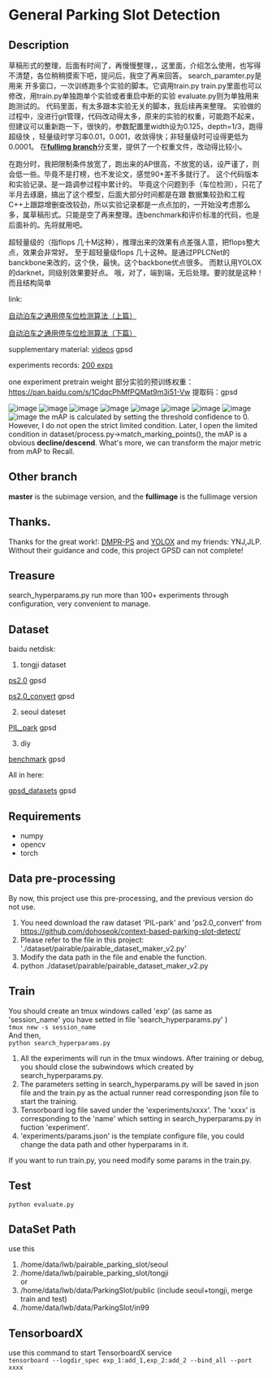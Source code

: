 # General Parking Slot Detection

## Description
草稿形式的整理，后面有时间了，再慢慢整理，，这里面，介绍怎么使用，也写得不清楚，各位稍稍摸索下吧，提问后，我空了再来回答。
search_paramter.py是用来 开多窗口，一次训练跑多个实验的脚本。它调用train.py
train.py里面也可以修改，用train.py单独跑单个实验或者重启中断的实验
evaluate.py则为单独用来跑测试的。
代码里面，有太多跟本实验无关的脚本，我后续再来整理。
实验做的过程中，没进行git管理，代码改动得太多，原来的实验的权重，可能跑不起来，但建议可以重新跑一下，很快的，参数配置里width设为0.125，depth=1/3，跑得超级快
，轻量级时学习率0.01，0.001，收敛得快；非轻量级时可设得更低为0.0001。
在[**fullimg branch**](https://github.com/huapohen/general_parking_slot_detection/tree/fullimage)分支里，提供了一个权重文件，改动得比较小。

在跑分时，我把限制条件放宽了，跑出来的AP很高，不放宽的话，设严谨了，则会低一些。毕竟不是打榜，也不发论文，感觉90+差不多就行了。
这个代码版本和实验记录。是一路调参过程中累计的。
毕竟这个问题到手（车位检测），只花了半月去琢磨，搞出了这个模型，后面大部分时间都是在跟 数据集较劲和工程C++上跟踪增删查改较劲，所以实验记录都是一点点加的，一开始没考虑那么多，属草稿形式。只能是空了再来整理。连benchmark和评价标准的代码，也是后面补的。先将就用吧。

超轻量级的（指flops 几十M这种），推理出来的效果有点差强人意，把flops整大点，效果会非常好。
至于超轻量级flops 几十这种。是通过PPLCNet的banckbone来改的，这个快，最快。这个backbone优点很多。
而默认用YOLOX的darknet，同级别效果要好点。
哦，对了，端到端，无后处理。要的就是这种！而且结构简单


link:

[自动泊车之通用停车位检测算法（上篇）](https://zhuanlan.zhihu.com/p/521821002)

[自动泊车之通用停车位检测算法（下篇）](https://zhuanlan.zhihu.com/p/522630354)

supplementary material: [videos](https://pan.baidu.com/s/1iTVvIJQWhV1nC8cbsBN2Yg)  gpsd 

experiments records: [200 exps](https://kdocs.cn/l/cnqdZU59SRuX)  

one experiment pretrain weight 部分实验的预训练权重：https://pan.baidu.com/s/1CdqcPhMfPQMat9m3i51-Vw     提取码：gpsd 


 ![image](https://github.com/huapohen/general_parking_slot_detection/blob/master/dataset/pairable/5.jpg)
 ![image](https://github.com/huapohen/general_parking_slot_detection/blob/master/dataset/pairable/4.jpg)
 ![image](https://github.com/huapohen/general_parking_slot_detection/blob/master/dataset/pairable/1.jpg)
 ![image](https://github.com/huapohen/general_parking_slot_detection/blob/master/dataset/pairable/2.jpg)
 ![image](https://github.com/huapohen/general_parking_slot_detection/blob/master/dataset/pairable/6.jpg)
 ![image](https://github.com/huapohen/general_parking_slot_detection/blob/master/dataset/pairable/7.jpg)
 ![image](https://github.com/huapohen/general_parking_slot_detection/blob/master/dataset/pairable/8.jpg)
 ![image](https://github.com/huapohen/general_parking_slot_detection/blob/master/dataset/pairable/9.jpg)
 ![image](https://github.com/huapohen/general_parking_slot_detection/blob/master/dataset/pairable/3.jpg)
 the mAP is calculated by setting the threshold confidence to 0.
 However, I do not open the strict limited condition. Later, I open the limited condition in dataset/process.py->match_marking_points(),  the mAP is a obvious **decline/descend**.  What's more, we can transform the major metric from mAP to Recall.
 
## Other branch
**master** is the subimage version, and the **fullimage** is the fullimage version
 
## Thanks.
Thanks for the great work!: [DMPR-PS](https://github.com/Teoge/DMPR-PS)
and [YOLOX](https://github.com/Megvii-BaseDetection/YOLOX)
and my friends: YNJ,JLP.
Without their guidance and code, this project GPSD can not complete!
 
## Treasure
search_hyperparams.py
run more than 100+ experiments through configuration, very convenient to manage.

 
## Dataset
baidu netdisk:

1. tongji dataset

[ps2.0](https://pan.baidu.com/s/1uJJjECNBKVYrqw9-w5HcWQ)  gpsd

[ps2.0_convert](https://pan.baidu.com/s/1ayADXI5jfd7oKB_NGVCZjg)  gpsd

2. seoul dateset

[PIL_park](https://pan.baidu.com/s/1rBz8aDP6mg2mmeq6QRpISQ)  gpsd

3. diy

[benchmark](https://pan.baidu.com/s/14o2jO5k4Epm4mF_gmsGkQw)  gpsd

All in here:

[gpsd_datasets](https://pan.baidu.com/s/1uIycqAEaQRBLrh2BVuBWYw)  gpsd
 
## Requirements
- numpy
- opencv
- torch

## Data pre-processing
By now, this project use this pre-processing, and the previous version do not use.
1. You need download the raw dataset 'PIL-park' and 'ps2.0_convert' from https://github.com/dohoseok/context-based-parking-slot-detect/
2. Please refer to the file in this project: './dataset/pairable/pairable_dataset_maker_v2.py'
3. Modify the data path in the file and enable the function.
4. python ./dataset/pairable/pairable_dataset_maker_v2.py


## Train
You should create an tmux windows called 'exp' (as same as 'session_name' you have setted in file 'search_hyperparams.py' )       
`tmux new -s session_name`       
And then,       
`python search_hyperparams.py`
1. All the experiments will run in the tmux windows. After training or debug, you should close the subwindows which created by search_hyperparams.py.        
2. The parameters setting in search_hyperparams.py will be saved in json file and the train.py as the actual runner read corresponding json file to start the training.      
3. Tensorboard log file saved under the 'experiments/xxxx'. The 'xxxx' is corresponding to the 'name' which setting in search_hyperparams.py in fuction 'experiment'.
4. 'experiments/params.json' is the template configure file, you could change the data path and other hyperparams in it. 

If you want to run train.py, you need modify some params in the train.py.

## Test
`python evaluate.py`


## DataSet Path
use this
1. /home/data/lwb/pairable_parking_slot/seoul
2. /home/data/lwb/pairable_parking_slot/tongji
\
or
1. /home/data/lwb/data/ParkingSlot/public
 (include seoul+tongji, merge train and test)
2. /home/data/lwb/data/ParkingSlot/in99

## TensorboardX
use this command to start TensorboardX service    
`tensorboard --logdir_spec exp_1:add_1,exp_2:add_2 --bind_all --port xxxx`


